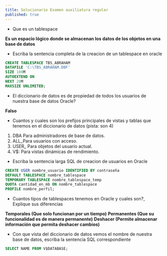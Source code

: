 ```yaml
---
title: Solucionario Examen auxiliatura regular
published: true
---
```


*   Que es un tablespace

**Es un espacio lógico donde se almacenan los datos de los objetos en una base de datos**

*   Escriba la sentencia completa de la creacion de un tablespace en oracle
```sql
CREATE TABLESPACE TBS_ABRAHAM
DATAFILE 'C:\TBS_ABRAHAM.DBF'
SIZE 100M
AUTOEXTEND ON
NEXT 20M
MAXSIZE UNLIMITED;
```

*   El diccionario de datos es de propiedad de todos los usuarios de nuestra base de datos Oracle?

**Falso**

*   Cuantos y cuales son los prefijos principales de vistas y tablas que tenemos en el diccionario de datos (pista: son 4) 

1. DBA Para administradores de base de datos.
2. ALL_Para usuarios con acceso.
3. USER_ Para objetos del usuario actual.
4. V$: Para vistas dinámicas de rendimiento.

*   Escriba la sentencia larga SQL de creacion de usuarios en Oracle

```sql
CREATE USER nombre_usuario IDENTIFIED BY contraseña
DEFAULT TABLESPACE nombre_tablespace
TEMPORARY TABLESPACE nombre_tablespace_temp
QUOTA cantidad_en_mb ON nombre_tablespace
PROFILE nombre_perfil;
```

*   Cuantos tipos de tablespaces tenemos en Oracle y cuales son?, Explique sus diferencias

**Temporales (Que solo funcionan por un tiempo)**
**Permanentes (Que su funcionalidad es de manera permanente)**
**Deshacer (Permite almacenar información que permita deshacer cambios)**

*   Con que vista del diccionario de datos vemos el nombre de nuestra base de datos, escriba la sentencia SQL correspondiente
```sql
SELECT NAME FROM V$DATABASE;
```